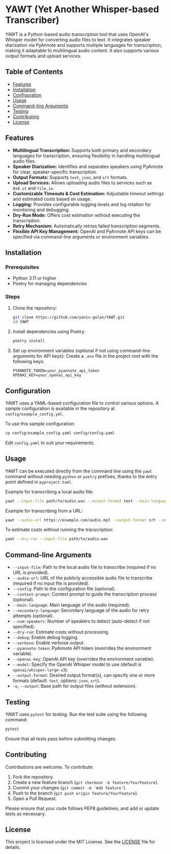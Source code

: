 # YAWT (Yet Another Whisper-based Transcriber)

YAWT is a Python-based audio transcription tool that uses OpenAI's Whisper model for converting audio files to text. It integrates speaker diarization via PyAnnote and supports multiple languages for transcription, making it adaptable to multilingual audio content. It also supports various output formats and upload services.

## Table of Contents

- [Features](#features)
- [Installation](#installation)
- [Configuration](#configuration)
- [Usage](#usage)
- [Command-line Arguments](#command-line-arguments)
- [Testing](#testing)
- [Contributing](#contributing)
- [License](#license)

## Features

- **Multilingual Transcription:** Supports both primary and secondary languages for transcription, ensuring flexibility in handling multilingual audio files.
- **Speaker Diarization:** Identifies and separates speakers using PyAnnote for clear, speaker-specific transcription.
- **Output Formats:** Supports `text`, `json`, and `srt` formats.
- **Upload Services:** Allows uploading audio files to services such as `0x0.st` and `file.io`.
- **Customizable Timeouts & Cost Estimation:** Adjustable timeout settings and estimated costs based on usage.
- **Logging:** Provides configurable logging levels and log rotation for monitoring and debugging.
- **Dry-Run Mode:** Offers cost estimation without executing the transcription.
- **Retry Mechanism:** Automatically retries failed transcription segments.
- **Flexible API Key Management:** OpenAI and PyAnnote API keys can be specified via command-line arguments or environment variables.

## Installation

### Prerequisites

- Python 3.11 or higher
- Poetry for managing dependencies

### Steps

1. Clone the repository:
   ```bash
   git clone https://github.com/yaniv-golan/YAWT.git
   cd YAWT
   ```

2. Install dependencies using Poetry:
   ```bash
   poetry install
   ```

3. Set up environment variables (optional if not using command-line arguments for API keys):
   Create a `.env` file in the project root with the following keys:
   ```
   PYANNOTE_TOKEN=your_pyannote_api_token
   OPENAI_KEY=your_openai_api_key
   ```

## Configuration

YAWT uses a YAML-based configuration file to control various options. A sample configuration is available in the repository at `config/example_config.yml`.

To use this sample configuration:
```bash
cp config/example_config.yaml config/config.yaml
```

Edit `config.yaml` to suit your requirements.

## Usage

YAWT can be executed directly from the command line using the `yawt` command without needing `python` or `poetry` prefixes, thanks to the entry point defined in `pyproject.toml`.

Example for transcribing a local audio file:
```bash
yawt --input-file path/to/audio.wav --output-format text --main-language en
```

Example for transcribing from a URL:
```bash
yawt --audio-url https://example.com/audio.mp3 --output-format srt --main-language en --num-speakers 3
```

To estimate costs without running the transcription:
```bash
yawt --dry-run --input-file path/to/audio.wav
```

## Command-line Arguments

- `--input-file`: Path to the local audio file to transcribe (required if no URL is provided).
- `--audio-url`: URL of the publicly accessible audio file to transcribe (required if no input file is provided).
- `--config`: Path to the configuration file (optional).
- `--context-prompt`: Context prompt to guide the transcription process (optional).
- `--main-language`: Main language of the audio (required).
- `--secondary-language`: Secondary language of the audio for retry attempts (optional).
- `--num-speakers`: Number of speakers to detect (auto-detect if not specified).
- `--dry-run`: Estimate costs without processing.
- `--debug`: Enable debug logging.
- `--verbose`: Enable verbose output.
- `--pyannote-token`: PyAnnote API token (overrides the environment variable).
- `--openai-key`: OpenAI API key (overrides the environment variable).
- `--model`: Specify the OpenAI Whisper model to use (default is `openai/whisper-large-v3`).
- `--output-format`: Desired output format(s), can specify one or more formats (default: `text`, options: `json`, `srt`).
- `-o`, `--output`: Base path for output files (without extension).

## Testing

YAWT uses `pytest` for testing. Run the test suite using the following command:

```bash
pytest
```

Ensure that all tests pass before submitting changes.

## Contributing

Contributions are welcome. To contribute:

1. Fork the repository.
2. Create a new feature branch (`git checkout -b feature/YourFeature`).
3. Commit your changes (`git commit -m 'Add feature'`).
4. Push to the branch (`git push origin feature/YourFeature`).
5. Open a Pull Request.

Please ensure that your code follows PEP8 guidelines, and add or update tests as necessary.

## License

This project is licensed under the MIT License. See the [LICENSE](LICENSE) file for details.
